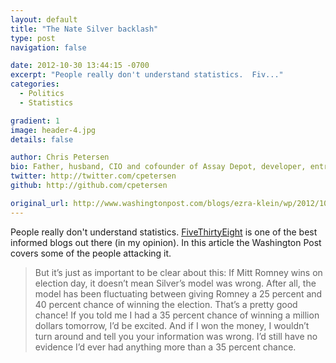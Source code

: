 ```yaml
---
layout: default
title: "The Nate Silver backlash"
type: post
navigation: false

date: 2012-10-30 13:44:15 -0700
excerpt: "People really don't understand statistics.  Fiv..."
categories:
  - Politics
  - Statistics

gradient: 1
image: header-4.jpg
details: false

author: Chris Petersen
bio: Father, husband, CIO and cofounder of Assay Depot, developer, entrepreneur and technologist.
twitter: http://twitter.com/cpetersen
github: http://github.com/cpetersen

original_url: http://www.washingtonpost.com/blogs/ezra-klein/wp/2012/10/30/the-nate-silver-backlash/
---
```



People really don't understand statistics.  [FiveThirtyEight](http://fivethirtyeight.blogs.nytimes.com)  is one of the best informed blogs out there (in my opinion). In this article the Washington Post covers some of the people attacking it.

 > But it’s just as important to be clear about this: If Mitt Romney wins on election day, it doesn’t mean Silver’s model was wrong. After all, the model has been fluctuating between giving Romney a 25 percent and 40 percent chance of winning the election. That’s a pretty good chance! If you told me I had a 35 percent chance of winning a million dollars tomorrow, I’d be excited. And if I won the money, I wouldn’t turn around and tell you your information was wrong. I’d still have no evidence I’d ever had anything more than a 35 percent chance.

